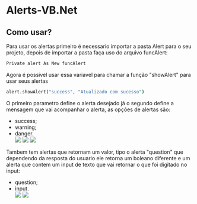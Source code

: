 # Alerts-VB.Net
## Como usar?
Para usar os alertas primeiro é necessario importar a pasta Alert para o seu projeto, depois de importar a pasta faça uso do arquivo funcAlert:
```sh
Private alert As New funcAlert
```

Agora é possivel usar essa variavel para chamar a função "showAlert" para usar seus alertas
 ```sh
alert.showAlert("success", "Atualizado com sucesso")
 ```
 O primeiro parametro define o alerta desejado já o segundo define a mensagem que vai acompanhar o alerta, as opções de alertas são:
 - success;
 - warning;
 - danger. <br>
 <img src="https://i.imgur.com/GeSIcmd.png"> <img src="https://i.imgur.com/lbvKCGm.png"> <img src="https://i.imgur.com/5YhpZH6.png"><br>

Tambem tem alertas que retornam um valor, tipo o alerta "question" que dependendo da resposta do usuario ele retorna um boleano diferente e um alerta que contem um input de texto que vai retornar o que foi digitado no input:
- question;
- input. <br>
<img src="https://i.imgur.com/8YOkClh.png"> <img src="https://i.imgur.com/WriQuy7.png">
